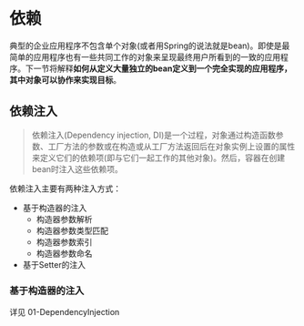 # 依赖

典型的企业应用程序不包含单个对象(或者用Spring的说法就是bean)。即使是最简单的应用程序也有一些共同工作的对象来呈现最终用户所看到的一致的应用程序。下一节将解释**如何从定义大量独立的bean定义到一个完全实现的应用程序，其中对象可以协作来实现目标**。

## 依赖注入

> 依赖注入(Dependency injection, DI)是一个过程，对象通过构造函数参数、工厂方法的参数或在构造或从工厂方法返回后在对象实例上设置的属性来定义它们的依赖项(即与它们一起工作的其他对象)。然后，容器在创建bean时注入这些依赖项。

依赖注入主要有两种注入方式：

+ 基于构造器的注入
  + 构造器参数解析
  + 构造器参数类型匹配
  + 构造器参数索引
  + 构造器参数命名
+ 基于Setter的注入

### 基于构造器的注入

详见 01-DependencyInjection





















































































